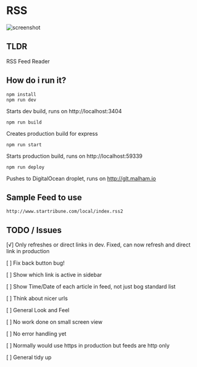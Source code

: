 # RSS

![screenshot](https://s3.eu-west-2.amazonaws.com/io1937/screenshots/Screen+Shot+on+2018-02-02+at+12_15_08.png)


## TLDR

RSS Feed Reader


## How do i run it?


```
npm install
npm run dev
```

Starts dev build, runs on http://localhost:3404

```
npm run build
```

Creates production build for express

```
npm run start
```

Starts production build, runs on http://localhost:59339

```
npm run deploy
```

Pushes to DigitalOcean droplet, runs on http://glt.malham.io

## Sample Feed to use

```
http://www.startribune.com/local/index.rss2
```

## TODO / Issues

[√] Only refreshes or direct links in dev. Fixed, can now refresh and direct link in production

[ ] Fix back button bug!

[ ] Show which link is active in sidebar

[ ] Show Time/Date of each article in feed, not just bog standard list

[ ] Think about nicer urls

[ ] General Look and Feel

[ ] No work done on small screen view

[ ] No error handling yet

[ ] Normally would use https in production but feeds are http only

[ ] General tidy up




